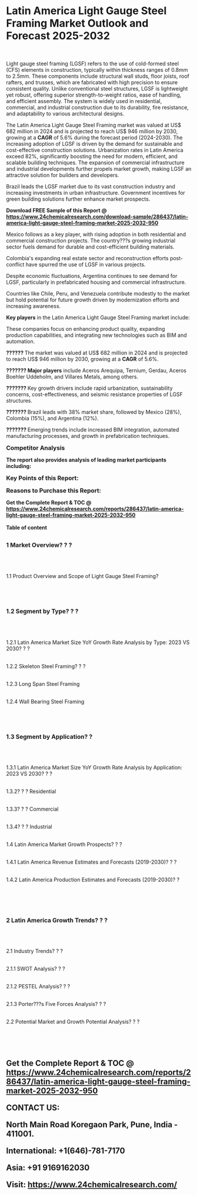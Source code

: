 <h1>Latin America Light Gauge Steel Framing Market Outlook and Forecast 2025-2032</h1><br/><p>Light gauge steel framing (LGSF) refers to the use of cold-formed steel (CFS) elements in construction, typically within thickness ranges of 0.8mm to 2.5mm. These components include structural wall studs, floor joists, roof rafters, and trusses, which are fabricated with high precision to ensure consistent quality. Unlike conventional steel structures, LGSF is lightweight yet robust, offering superior strength-to-weight ratios, ease of handling, and efficient assembly. The system is widely used in residential, commercial, and industrial construction due to its durability, fire resistance, and adaptability to various architectural designs.</p><p>The Latin America Light Gauge Steel Framing market was valued at US$ 682 million in 2024 and is projected to reach US$ 946 million by 2030, growing at a <strong>CAGR</strong> of 5.6% during the forecast period (2024-2030). The increasing adoption of LGSF is driven by the demand for sustainable and cost-effective construction solutions. Urbanization rates in Latin America exceed 82%, significantly boosting the need for modern, efficient, and scalable building techniques. The expansion of commercial infrastructure and industrial developments further propels market growth, making LGSF an attractive solution for builders and developers.</p><p>Brazil leads the LGSF market due to its vast construction industry and increasing investments in urban infrastructure. Government incentives for green building solutions further enhance market prospects.</p><div><b>Download FREE Sample of this Report @ <a href="https://www.24chemicalresearch.com/download-sample/286437/latin-america-light-gauge-steel-framing-market-2025-2032-950">https://www.24chemicalresearch.com/download-sample/286437/latin-america-light-gauge-steel-framing-market-2025-2032-950</a></b></div><p>Mexico follows as a key player, with rising adoption in both residential and commercial construction projects. The country???s growing industrial sector fuels demand for durable and cost-efficient building materials.</p><p>Colombia's expanding real estate sector and reconstruction efforts post-conflict have spurred the use of LGSF in various projects.</p><p>Despite economic fluctuations, Argentina continues to see demand for LGSF, particularly in prefabricated housing and commercial infrastructure.</p><p>Countries like Chile, Peru, and Venezuela contribute modestly to the market but hold potential for future growth driven by modernization efforts and increasing awareness.</p><p><strong>Key players</strong> in the Latin America Light Gauge Steel Framing market include:</p><p>These companies focus on enhancing product quality, expanding production capabilities, and integrating new technologies such as BIM and automation.</p><p><strong>?????? </strong>The market was valued at US$ 682 million in 2024 and is projected to reach US$ 946 million by 2030, growing at a <strong>CAGR</strong> of 5.6%.</p><p><strong>??????? </strong><strong>Major players</strong> include Aceros Arequipa, Ternium, Gerdau, Aceros Boehler Uddeholm, and Villares Metals, among others.</p><p><strong>??????? </strong>Key growth drivers include rapid urbanization, sustainability concerns, cost-effectiveness, and seismic resistance properties of LGSF structures.</p><p><strong>??????? </strong>Brazil leads with 38% market share, followed by Mexico (28%), Colombia (15%), and Argentina (12%).</p><p><strong>??????? </strong>Emerging trends include increased BIM integration, automated manufacturing processes, and growth in prefabrication techniques.</p><p><strong style="font-size:16px">Competitor Analysis</strong></p><p><strong>The report also provides analysis of leading market participants including:</strong></p><p><strong><span style="font-size:16px">Key Points of this Report:</span></strong></p><p><strong><span style="font-size:16px">Reasons to Purchase this Report:</span></strong></p><div><b>Get the Complete Report & TOC @ <a href="https://www.24chemicalresearch.com/reports/286437/latin-america-light-gauge-steel-framing-market-2025-2032-950">https://www.24chemicalresearch.com/reports/286437/latin-america-light-gauge-steel-framing-market-2025-2032-950</a></b></div><br><b>Table of content</b><p><h2><span style="font-size:16px"><strong>1 Market Overview? ? ? </strong></span></h2><br />
 
 <br />
 
 <p>1.1 Product Overview and Scope of Light Gauge Steel Framing? </p><br />
 
 <br />
 
 <h2><strong><span style="font-size:16px">1.2 Segment by Type? ? ? </span></strong></h2><br />
 
 <br />
 
 <p>1.2.1 Latin America Market Size YoY Growth Rate Analysis by Type: 2023 VS 2030? ? ? <br /><br />
 
 1.2.2 Skeleton Steel Framing? ? ? <br /><br />
 
 1.2.3 Long Span Steel Framing<br /><br />
 
 1.2.4 Wall Bearing Steel Framing<br /><br />
 
 <br />
 
 <h2><span style="font-size:16px"><strong>1.3 Segment by Application? ? </strong></span></h2><br />
 
 <br />
 
 <p>1.3.1 Latin America Market Size YoY Growth Rate Analysis by Application: 2023 VS 2030? ? ? <br /><br />
 
 1.3.2? ? ? Residential<br /><br />
 
 1.3.3? ? ? Commercial<br /><br />
 
 1.3.4? ? ? Industrial<br /><br />
 
 1.4 Latin America Market Growth Prospects? ? ? <br /><br />
 
 1.4.1 Latin America Revenue Estimates and Forecasts (2019-2030)? ? ? <br /><br />
 
 1.4.2 Latin America Production Estimates and Forecasts (2019-2030)? ? </p><br />
 
 <br />
 
 <h2><span style="font-size:16px"><strong>2 Latin America Growth Trends? ? ? </strong></span></h2><br />
 
 <br />
 
 <p>2.1 Industry Trends? ? ? <br /><br />
 
 2.1.1 SWOT Analysis? ? ? <br /><br />
 
 2.1.2 PESTEL Analysis? ? ? <br /><br />
 
 2.1.3 Porter???s Five Forces Analysis? ? ? <br /><br />
 
 2.2 Potential Market and Growth Potential Analysis? ? ? </p><br />
 
 <br />
 
 <h2><span sty<br><div><b>Get the Complete Report & TOC @ <a href="https://www.24chemicalresearch.com/reports/286437/latin-america-light-gauge-steel-framing-market-2025-2032-950">https://www.24chemicalresearch.com/reports/286437/latin-america-light-gauge-steel-framing-market-2025-2032-950</a></b></div></p>
 
 <b>CONTACT US:</b><br>
 
 North Main Road Koregaon Park, Pune, India - 411001.<br/>
 
 International: +1(646)-781-7170<br/>
 
 Asia: +91 9169162030<br/>
 
 Visit: <a href="https://www.24chemicalresearch.com/">https://www.24chemicalresearch.com/</a>
 
 <br>